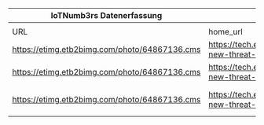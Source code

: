 |IoTNumb3rs Datenerfassung|||||||||||
| ---- | ---- | ---- | ---- | ---- | ---- | ---- | ---- | ---- | ---- | ---- |
||||||||||||
|URL|home_url|filename|device_class|device_count|market_class|market_volume|prognosis_year|publication_year|authorship_class|Dropbox folder|
|https://etimg.etb2bimg.com/photo/64867136.cms|https://tech.economictimes.indiatimes.com/news/corporate/the-new-threat-weaponisation-of-iot-infographic/64866823|file5_64867136.cms|generic IoT|30730000000|||2020|||MariaMarg/20181124-0000|
|https://etimg.etb2bimg.com/photo/64867136.cms|https://tech.economictimes.indiatimes.com/news/corporate/the-new-threat-weaponisation-of-iot-infographic/64866823|file5_64867136.cms|generic IoT|75440000000|||2025|||MariaMarg/20181124-0000|
|https://etimg.etb2bimg.com/photo/64867136.cms|https://tech.economictimes.indiatimes.com/news/corporate/the-new-threat-weaponisation-of-iot-infographic/64866823|file5_64867136.cms|||sales wearable devices|310400000|2017|||MariaMarg/20181124-0000|
